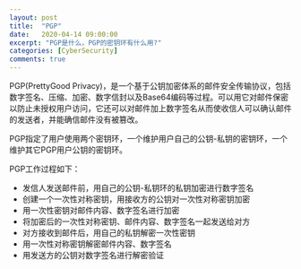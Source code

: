 ```yaml
---
layout: post
title:  "PGP"
date:   2020-04-14 09:00:00
excerpt: "PGP是什么，PGP的密钥环有什么用?"
categories: [CyberSecurity]
comments: true
---
```


PGP(PrettyGood Privacy)，是一个基于公钥加密体系的邮件安全传输协议，包括数字签名、压缩、加密、数字信封以及Base64编码等过程。可以用它对邮件保密以防止未授权用户访问，它还可以对邮件加上数字签名从而使收信人可以确认邮件的发送者，并能确信邮件没有被篡改。

PGP指定了用户使用两个密钥环，一个维护用户自己的公钥-私钥的密钥环，一个维护其它PGP用户公钥的密钥环。

PGP工作过程如下：

* 发信人发送邮件前，用自己的公钥-私钥环的私钥加密进行数字签名
* 创建一个一次性对称密钥，用接收方的公钥对一次性对称密钥加密
* 用一次性密钥对邮件内容、数字签名进行加密
* 将加密后的一次性对称密钥、邮件内容、数字签名一起发送给对方
* 对方接收到邮件后，用自己的私钥解密一次性密钥
* 用一次性对称密钥解密邮件内容、数字签名
* 用发送方的公钥对数字签名进行解密验证